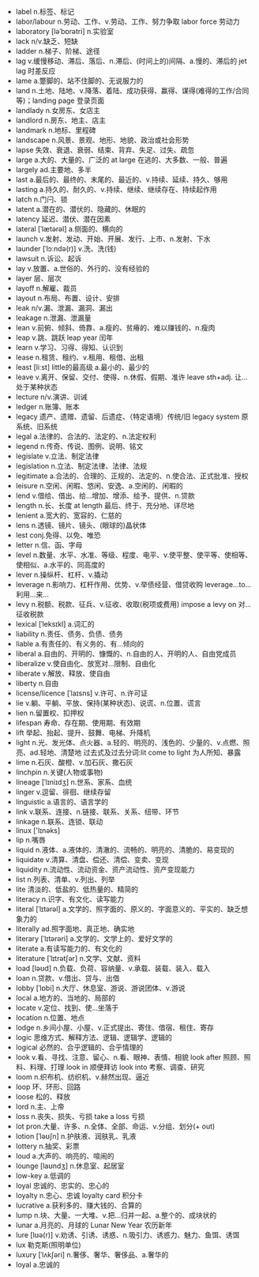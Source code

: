 - label n.标签、标记
- labor/labour n.劳动、工作、v.劳动、工作、努力争取 labor force 劳动力
- laboratory [ləˈbɒrətri] n.实验室
- lack n/v.缺乏、短缺
- ladder n.梯子、阶梯、途径
- lag v.缓慢移动、滞后、落后、n.滞后、(时间上的)间隔、a.慢的、滞后的  jet lag 时差反应
- lame a.蹩脚的、站不住脚的、无说服力的
- land n.土地、陆地、v.降落、着陆、成功获得、赢得、谋得(难得的工作/合同等)；landing page 登录页面
- landlady n.女房东、女店主
- landlord n.房东、地主、店主
- landmark n.地标、里程碑
- landscape n.风景、景观、地形、地貌、政治或社会形势
- lapse 失效、衰退、衰弱、结束、背弃、失足、过失、疏忽
- large a.大的、大量的、广泛的  at large 在逃的、大多数、一般、普遍
- largely ad.主要地、多半
- last a.最后的、最终的、末尾的、最近的、v.持续、延续、持久、够用   
- lasting a.持久的、耐久的、v.持续、继续、继续存在、持续起作用
- latch n.门闩、锁
- latent a.潜在的、潜伏的、隐藏的、休眠的
- latency 延迟、潜伏、潜在因素
- lateral [ˈlætərəl] a.侧面的、横向的
- launch v.发射、发动、开始、开展、发行、上市、n.发射、下水
- launder [ˈlɔːndə(r)] v.洗、洗(钱)
- lawsuit n.诉讼、起诉
- lay v.放置、a.世俗的、外行的、没有经验的
- layer 层、层次
- layoff n.解雇、裁员
- layout n.布局、布置、设计、安排
- leak n/v.漏、泄漏、漏洞、漏出
- leakage n.泄漏、泄漏量
- lean v.前俯、倾斜、倚靠、a.瘦的、贫瘠的、难以赚钱的、n.瘦肉
- leap v.跳、跳跃  leap year 闰年
- learn v.学习、习得、得知、认识到
- lease n.租赁、租约、v.租用、租借、出租
- least [liːst] little的最高级 a.最小的、最少的
- leave v.离开、保留、交付、使得、n.休假、假期、准许  leave sth+adj. 让...处于某种状态
- lecture n/v.演讲、训诫
- ledger n.账簿、账本
- legacy 遗产、遗赠、遗留、后遗症、（特定语境）传统/旧 legacy system 原系统、旧系统
- legal a.法律的、合法的、法定的、n.法定权利
- legend n.传奇、传说、图例、说明、铭文
- legislate v.立法、制定法律
- legislation n.立法、制定法律、法律、法规
- legitimate a.合法的、合理的、正规的、法定的、n.使合法、正式批准、授权
- leisure n.空闲、闲暇、悠闲、安逸、a.空闲的、闲暇的
- lend v.借给、借出、给...增加、增添、给予、提供、n.贷款
- length n.长、长度 at length 最后、终于、充分地、详尽地
- lenient a.宽大的、宽容的、仁慈的
- lens n.透镜、镜片、镜头、(眼球的)晶状体
- lest conj.免得、以免、唯恐
- letter n.信、函、字母
- level n.数量、水平、水准、等级、程度、电平、v.使平整、使平等、使相等、使相似、a.水平的、同高度的
- lever n.操纵杆、杠杆、v.撬动
- leverage n.影响力、杠杆作用、优势、v.举债经营、借贷收购     leverage...to... 利用...来...
- levy n.税额、税款、征兵、v.征收、收取(税项或费用)  impose a levy on 对...征收税款
- lexical [ˈleksɪkl] a.词汇的
- liability n.责任、债务、负债、债务
- liable a.有责任的、有义务的、有...倾向的
- liberal a.自由的、开明的、慷慨的、n.自由的人、开明的人、自由党成员
- liberalize v.使自由化、放宽对...限制、自由化
- liberate v.解放、释放、使自由
- liberty n.自由
- license/licence [ˈlaɪsns] v.许可、n.许可证
- lie v.躺、平躺、平放、保持(某种状态)、说谎、n.位置、谎言
- lien n.留置权、扣押权
- lifespan 寿命、存在期、使用期、有效期
- lift 举起、抬起、提升、鼓舞、电梯、升降机
- light n.光、发光体、点火器、a.轻的、明亮的、浅色的、少量的、v.点燃、照亮、ad.轻地、清楚地  过去式及过去分词:lit  come to light 为人所知、暴露
- lime n.石灰、酸橙、v.加石灰、撒石灰
- linchpin n.关键(人物或事物)
- lineage [ˈlɪniɪdʒ] n.世系、家系、血统
- linger v.逗留、徘徊、继续存留
- linguistic a.语言的、语言学的
- link v.联系、连接、n.链接、联系、关系、纽带、环节
- linkage n.联系、连锁、联动
- linux ['lɪnəks] 
- lip n.嘴唇
- liquid n.液体、a.液体的、清澈的、流畅的、明亮的、清脆的、易变现的
- liquidate v.清算、清盘、偿还、清偿、变卖、变现
- liquidity n.流动性、流动资金、资产流动性、资产变现能力
- list n.列表、清单、v.列出、列举
- lite 清淡的、低盐的、低热量的、精简的
- literacy n.识字、有文化、读写能力
- literal [ˈlɪtərəl] a.文学的、照字面的、原义的、字面意义的、平实的、缺乏想象力的
- literally ad.照字面地、真正地、确实地
- literary [ˈlɪtərəri] a.文学的、文学上的、爱好文学的
- literate a.有读写能力的、有文化的
- literature [ˈlɪtrətʃər] n.文学、文献、资料
- load [ləʊd] n.负载、负荷、容纳量、v.承载、装载、装入、载入
- loan n.贷款、v.借出、贷与、出借
- lobby [ˈlɒbi] n.大厅、休息室、游说、游说团体、v.游说
- local a.地方的、当地的、局部的
- locate v.定位、找到、使...坐落于
- location n.位置、地点
- lodge n.乡间小屋、小屋、v.正式提出、寄住、借宿、租住、寄存
- logic 思维方式、解释方法、逻辑、逻辑学、逻辑的
- logical 必然的、合乎逻辑的、合乎情理的
- look v.看、寻找、注意、留心、n.看、眼神、表情、相貌 look after 照顾、照料、料理、打理 look in 顺便拜访  look into 考察、调查、研究
- loom n.织布机、纺织机、v.赫然出现、逼近
- loop 环、环形、回路
- loose 松的、释放
- lord n.主、上帝
- loss n.丧失、损失、亏损 take a loss 亏损
- lot pron.大量、许多、n.全体、全部、命运、v.分组、划分(+ out)
- lotion [ˈləʊʃn] n.护肤液、润肤乳、乳液
- lottery n.抽奖、彩票
- loud a.大声的、响亮的、喧闹的
- lounge [laʊndʒ] n.休息室、起居室
- low-key a.低调的
- loyal 忠诚的、忠实的、忠心的
- loyalty n.忠心、忠诚  loyalty card 积分卡
- lucrative a.获利多的、赚大钱的、合算的
- lump n.块、大量、一大堆、v.把...归并一起、a.整个的、成块状的
- lunar a.月亮的、月球的 Lunar New Year 农历新年
- lure [lʊə(r)] v.劝诱、引诱、诱惑、n.吸引力、诱惑力、魅力、鱼饵、诱饵
- lux 勒克斯(照明单位)
- luxury [ˈlʌkʃəri] n.奢侈、奢华、奢侈品、a.奢华的
- loyal a.忠诚的